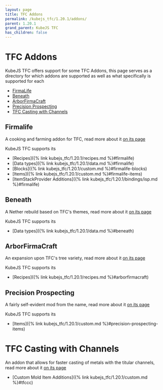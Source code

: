```yaml
---
layout: page
title: TFC Addons
permalink: /kubejs_tfc/1.20.1/addons/
parent: 1.20.1
grand_parent: KubeJS TFC
has_children: false
---
```


# TFC Addons

KubeJS TFC offers support for some TFC Addons, this page serves as a directory for which addons are supported as well as what specifically is supported for each

- [FirmaLife](#firmalife)
- [Beneath](#beneath)
- [ArborFirmaCraft](#arborfirmacraft)
- [Precision Prospecting](#precision-prospecting)
- [TFC Casting with Channels](#tfc-casting-with-channels)

## Firmalife

A cooking and farming addon for TFC, read more about it [on its page](https://modrinth.com/mod/firmalife)

KubeJS TFC supports its

- [Recipes]({% link kubejs_tfc/1.20.1/recipes.md %}#firmalife)
- [Data types]({% link kubejs_tfc/1.20.1/data.md %}#firmalife)
- [Blocks]({% link kubejs_tfc/1.20.1/custom.md %}#firmalife-blocks)
- [Items]({% link kubejs_tfc/1.20.1/custom.md %}#firmalife-items)
- [ItemStackProvider Additions]({% link kubejs_tfc/1.20.1/bindings/isp.md %}#firmalife)

## Beneath

A Nether rebuild based on TFC's themes, read more about it [on its page](https://modrinth.com/mod/beneath)

KubeJS TFC supports its

- [Data types]({% link kubejs_tfc/1.20.1/data.md %}#beneath)

## ArborFirmaCraft

An expansion upon TFC's tree variety, read more about it [on its page](https://modrinth.com/mod/arborfirmacraft-(afc))

KubeJS TFC supports its

- [Recipes]({% link kubejs_tfc/1.20.1/recipes.md %}#arborfirmacraft)

## Precision Prospecting

A fairly self-evident mod from the name, read more about it [on its page](https://modrinth.com/mod/precision-prospecting)

KubeJS TFC supports its

- [Items]({% link kubejs_tfc/1.20.1/custom.md %}#precision-prospecting-items)

# TFC Casting with Channels

An addon that allows for faster casting of metals with the titular channels, read more about it [on its page](https://www.curseforge.com/minecraft/mc-mods/tfc-casting-with-channels)

- [Custom Mold Item Additions]({% link kubejs_tfc/1.20.1/custom.md %}#tfccc)
